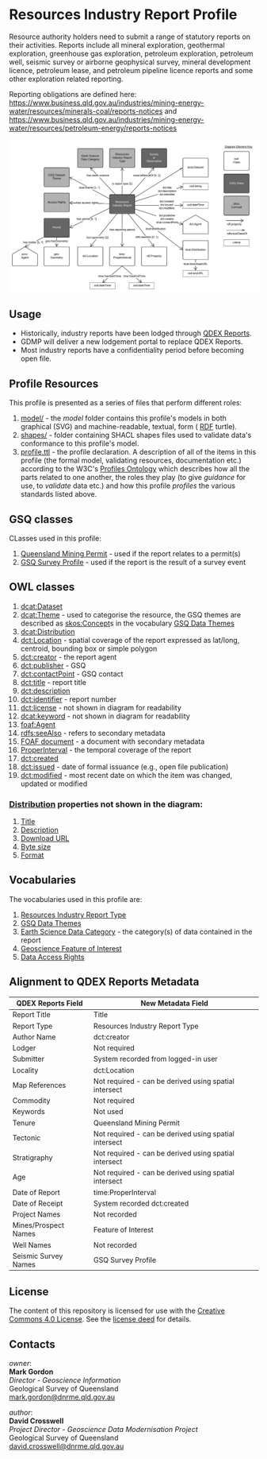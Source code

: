 # Resources Industry Report Profile
Resource authority holders need to submit a range of statutory reports on their activities. Reports include all mineral exploration, geothermal exploration, greenhouse gas exploration, petroleum exploration, petroleum well, seismic survey or airborne geophysical survey, mineral development licence, petroleum lease, and petroleum pipeline licence reports and some other exploration related reporting.

Reporting obligations are defined here:
https://www.business.qld.gov.au/industries/mining-energy-water/resources/minerals-coal/reports-notices and
https://www.business.qld.gov.au/industries/mining-energy-water/resources/petroleum-energy/reports-notices

<img src="model/GSQ%20Industry%20Report%20Profile.svg" style="width:800px;" alt="Resources Industry Report model" />  


## Usage
* Historically, industry reports have been lodged through [QDEX Reports](https://qdexguest.dnrm.qld.gov.au/portal/site/qdex/).
* GDMP will deliver a new lodgement portal to replace QDEX Reports.
* Most industry reports have a confidentiality period before becoming open file.


## Profile Resources
This profile is presented as a series of files that perform different roles:

1. [model/](model/) - the *model* folder contains this profile's models in both graphical (SVG) and machine-readable, textual, form ( [RDF](https://www.w3.org/RDF/) turtle).
2. [shapes/](shapes/) - folder containing SHACL shapes files used to validate data's conformance to this profile's model.
3. [profile.ttl](profile.ttl) - the profile declaration. A description of all of the items in this profile (the formal model, validating resources, documentation etc.) according to the W3C's [Profiles Ontology](https://www.w3.org/TR/dx-prof/) which describes how all the parts related to one another, the roles they play (to give *guidance* for use, to *validate* data etc.) and how this profile *profiles* the various standards listed above.


## GSQ classes
CLasses used in this profile:
1. [Queensland Mining Permit](https://github.com/geological-survey-of-queensland/gsq-permit-profile) - used if the report relates to a permit(s)
2. [GSQ Survey Profile](https://github.com/geological-survey-of-queensland/gsq-survey-profile) - used if the report is the result of a survey event


## OWL classes
1. [dcat:Dataset](https://w3c.github.io/dxwg/dcat/#Class:Dataset)
2. [dcat:Theme](https://w3c.github.io/dxwg/dcat/#Property:resource_theme) - used to categorise the resource, the GSQ themes are described as [skos:Concept](http://www.w3.org/2004/02/skos/core#Concept)s in the vocabulary [GSQ Data Themes](http://vocabs.gsq.digital/vocabulary/gsq-data-themes)
3. [dcat:Distribution](https://w3c.github.io/dxwg/dcat/#Class:Distribution)
4. [dct:Location](https://w3c.github.io/dxwg/dcat/#Class:Location) - spatial coverage of the report expressed as lat/long, centroid, bounding box or simple polygon
5. [dct:creator](https://w3c.github.io/dxwg/dcat/#Property:resource_creator) - the report agent
6. [dct:publisher](https://w3c.github.io/dxwg/dcat/#Property:resource_publisher) - GSQ
7. [dct:contactPoint](https://w3c.github.io/dxwg/dcat/#Property:resource_contact_point) - GSQ contact
8. [dct:title](https://w3c.github.io/dxwg/dcat/#Property:resource_title) - report title
9. [dct:description](https://w3c.github.io/dxwg/dcat/#Property:resource_description)
10. [dct:identifier](https://w3c.github.io/dxwg/dcat/#Property:resource_identifier) - report number
11. [dct:license](https://w3c.github.io/dxwg/dcat/#Property:resource_license) - not shown in diagram for readability
12. [dcat:keyword](https://w3c.github.io/dxwg/dcat/#Property:resource_keyword) - not shown in diagram for readability
13. [foaf:Agent](http://xmlns.com/foaf/spec/#term_Agent)
14. [rdfs:seeAlso](https://www.w3.org/TR/rdf-schema/#ch_seealso) - refers to secondary metadata
15. [FOAF document](http://xmlns.com/foaf/spec/#term_Document) - a document with secondary metadata
16. [ProperInterval](https://www.w3.org/TR/owl-time/#time:ProperInterval) - the temporal coverage of the report
17. [dct:created](https://w3c.github.io/dxwg/dcat/#Property:resource_creator)
18. [dct:issued](https://w3c.github.io/dxwg/dcat/#Property:resource_release_date) - date of formal issuance (e.g., open file publication)
19. [dct:modified](https://w3c.github.io/dxwg/dcat/#Property:resource_update_date) - most recent date on which the item was changed, updated or modified


### [Distribution](https://w3c.github.io/dxwg/dcat/#Class:Distribution) properties not shown in the diagram:
1. [Title](https://w3c.github.io/dxwg/dcat/#Property:distribution_title)
2. [Description](https://w3c.github.io/dxwg/dcat/#Property:distribution_description)
3. [Download URL](https://w3c.github.io/dxwg/dcat/#Property:distribution_download_url)
4. [Byte size](https://w3c.github.io/dxwg/dcat/#Property:distribution_size)
5. [Format](https://w3c.github.io/dxwg/dcat/#Property:distribution_format)


## Vocabularies
The vocabularies used in this profile are:
1. [Resources Industry Report Type](https://vocabs.gsq.digital/vocabulary/mining-industry-report)
2. [GSQ Data Themes](http://vocabs.gsq.digital/vocabulary/gsq-data-themes)
3. [Earth Science Data Category](https://vocabs.gsq.digital/vocabulary/earth-science-data-category) - the category(s) of data contained in the report
4. [Geoscience Feature of Interest](https://vocabs.gsq.digital/vocabulary/geoscience-foi)
5. [Data Access Rights](http://vocabs.gsq.digital/vocabulary/data-access)


## Alignment to QDEX Reports Metadata
| QDEX Reports Field   | New Metadata Field                                    |
|----------------------|-------------------------------------------------------|
| Report Title         | Title                                                 |
| Report Type          | Resources Industry Report Type                        |
| Author Name          | dct:creator                                           |
| Lodger               | Not required                                          |
| Submitter            | System recorded from logged-in user                   |
| Locality             | dct:Location                                          |
| Map References       | Not required - can be derived using spatial intersect |
| Commodity            | Not required                                          |
| Keywords             | Not used                                              |
| Tenure               | Queensland Mining Permit                              |
| Tectonic             | Not required - can be derived using spatial intersect |
| Stratigraphy         | Not required - can be derived using spatial intersect |
| Age                  | Not required - can be derived using spatial intersect |
| Date of Report       | time:ProperInterval                                   |
| Date of Receipt      | System recorded dct:created                           |
| Project Names        | Not recorded                                          |
| Mines/Prospect Names | Feature of Interest                                   |
| Well Names           | Not recorded                                          |
| Seismic Survey Names | GSQ Survey Profile                                    |


## License
The content of this repository is licensed for use with the [Creative Commons 4.0 License](https://creativecommons.org/licenses/by/4.0/). See the [license deed](LICENSE) for details.


## Contacts 
*owner*:  
**Mark Gordon**  
*Director - Geoscience Information*  
Geological Survey of Queensland  
<mark.gordon@dnrme.qld.gov.au>  

*author*:  
**David Crosswell**  
*Project Director - Geoscience Data Modernisation Project*  
Geological Survey of Queensland  
<david.crosswell@dnrme.qld.gov.au>
